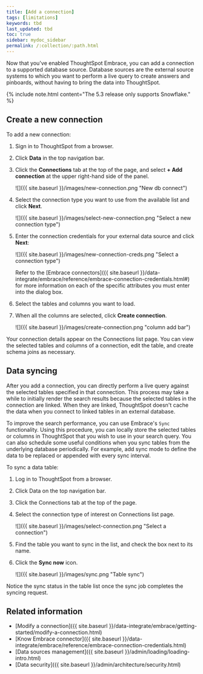 ```yaml
---
title: [Add a connection]
tags: [limitations]
keywords: tbd
last_updated: tbd
toc: true
sidebar: mydoc_sidebar
permalink: /:collection/:path.html
---
```

Now that you've enabled ThoughtSpot Embrace, you can add a connection to a supported database source. Database sources are the external source systems to which you want to perform a live query to create answers and pinboards, without having to bring the data into ThoughtSpot.

{% include note.html content="The 5.3 release only supports Snowflake." %}

## Create a new connection

To add a new connection:

1. Sign in to ThoughtSpot from a browser.

2. Click **Data** in the top navigation bar.

3. Click the **Connections** tab at the top of the page, and select **+ Add connection** at the upper right-hand side of the panel.

     ![]({{ site.baseurl }}/images/new-connection.png "New db connect")

4. Select the connection type you want to use from the available list and click **Next**.

     ![]({{ site.baseurl }}/images/select-new-connection.png "Select a new connection type")

5. Enter the connection credentials for your external data source and click **Next**:

    ![]({{ site.baseurl }}/images/new-connection-creds.png "Select a connection type")

    Refer to the [Embrace connectors]({{ site.baseurl }}/data-integrate/embrace/reference/embrace-connection-credentials.html#) for more information on each of the specific attributes you must enter into the dialog box.

6. Select the tables and columns you want to load.
7. When all the columns are selected, click **Create connection**.

    ![]({{ site.baseurl }}/images/create-connection.png "column add bar")


Your connection details appear on the Connections list page. You can view the selected tables and columns of a connection, edit the table, and create schema joins as necessary.

## Data syncing
After you add a connection, you can directly perform a live query against the selected tables specified in that connection. This process may take a while to initially render the search results because the selected tables in the connection are linked. When they are linked, ThoughtSpot doesn't cache the data when you connect to linked tables in an external database.

To improve the search performance, you can use Embrace's `Sync` functionality. Using this procedure, you can locally store the selected tables or columns in ThoughtSpot that you wish to use in your search query. You can also schedule some useful conditions when you sync tables from the underlying database periodically. For example, add sync mode to define the data to be replaced or appended with every sync interval.

To sync a data table:
1. Log in to ThoughtSpot from a browser.
2. Click Data on the top navigation bar.
3. Click the Connections tab at the top of the page.
4. Select the connection type of interest on Connections list page.

    ![]({{ site.baseurl }}/images/select-connection.png "Select a connection")

5. Find the table you want to sync in the list, and check the box next to its name.
6. Click the **Sync now** icon.

    ![]({{ site.baseurl }}/images/sync.png "Table sync")

Notice the sync status in the table list once the sync job completes the syncing request.



## Related information
- [Modify a connection]({{ site.baseurl }}/data-integrate/embrace/getting-started/modify-a-connection.html)
- [Know Embrace connector]({{ site.baseurl }}/data-integrate/embrace/reference/embrace-connection-credentials.html)
- [Data sources management]({{ site.baseurl }}/admin/loading/loading-intro.html)
- [Data security]({{ site.baseurl }}/admin/architecture/security.html)
